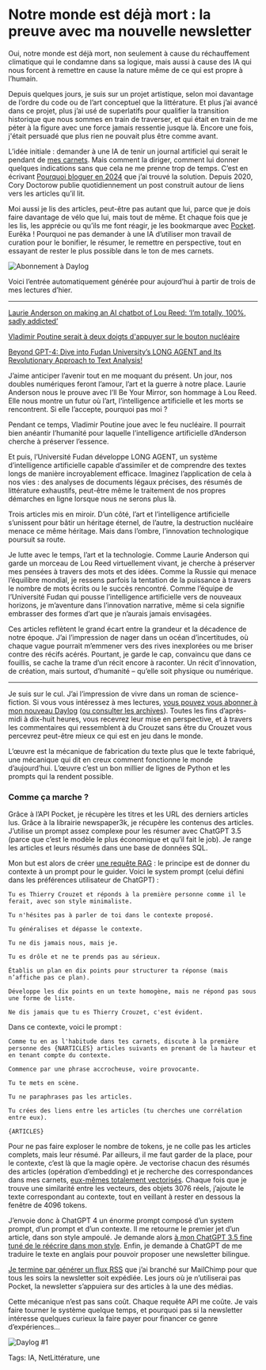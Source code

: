 # Notre monde est déjà mort : la preuve avec ma nouvelle newsletter

Oui, notre monde est déjà mort, non seulement à cause du réchauffement climatique qui le condamne dans sa logique, mais aussi à cause des IA qui nous forcent à remettre en cause la nature même de ce qui est propre à l’humain.

Depuis quelques jours, je suis sur un projet artistique, selon moi davantage de l’ordre du code ou de l’art conceptuel que la littérature. Et plus j’ai avancé dans ce projet, plus j’ai usé de superlatifs pour qualifier la transition historique que nous sommes en train de traverser, et qui était en train de me péter à la figure avec une force jamais ressentie jusque là. Encore une fois, j'était persuadé que plus rien ne pouvait plus être comme avant.

L’idée initiale : demander à une IA de tenir un journal artificiel qui serait le pendant de [mes carnets](https://tcrouzet.com/tag/carnet-de-route/). Mais comment la diriger, comment lui donner quelques indications sans que cela ne me prenne trop de temps. C’est en écrivant [Pourquoi bloguer en 2024](https://tcrouzet.com/2024/02/25/pourquoi-encore-bloguer-en-2024/) que j’ai trouvé la solution. Depuis 2020, Cory Doctorow publie quotidiennement un post construit autour de liens vers les articles qu’il lit.

Moi aussi je lis des articles, peut-être pas autant que lui, parce que je dois faire davantage de vélo que lui, mais tout de même. Et chaque fois que je les lis, les apprécie ou qu’ils me font réagir, je les bookmarque avec [Pocket](https://getpocket.com/). Eurêka ! Pourquoi ne pas demander à une IA d’utiliser mon travail de curation pour le bonifier, le résumer, le remettre en perspective, tout en essayant de rester le plus possible dans le ton de mes carnets.

![Abonnement à Daylog](https://tcrouzet.com/images_tc/2024/03/daylog02.png)

Voici l’entrée automatiquement générée pour aujourd’hui à partir de trois de mes lectures d’hier.

---

[Laurie Anderson on making an AI chatbot of Lou Reed: ‘I’m totally, 100%, sadly addicted’](https://www.theguardian.com/music/2024/feb/28/laurie-anderson-ai-chatbot-lou-reed-ill-be-your-mirror-exhibition-adelaide-festival)

[Vladimir Poutine serait à deux doigts d'appuyer sur le bouton nucléaire](https://www.blick.ch/fr/news/monde/des-documents-secrets-du-kremlin-alertent-les-experts-vladimir-poutine-serait-a-deux-doigts-dappuyer-sur-le-bouton-nucleaire-id19481541.html)

[Beyond GPT-4: Dive into Fudan University’s LONG AGENT and Its Revolutionary Approach to Text Analysis!](https://www.marktechpost.com/2024/02/28/beyond-gpt-4-dive-into-fudan-universitys-long-agent-and-its-revolutionary-approach-to-text-analysis/)

J’aime anticiper l’avenir tout en me moquant du présent. Un jour, nos doubles numériques feront l’amour, l’art et la guerre à notre place. Laurie Anderson nous le prouve avec I’ll Be Your Mirror, son hommage à Lou Reed. Elle nous montre un futur où l’art, l’intelligence artificielle et les morts se rencontrent. Si elle l’accepte, pourquoi pas moi ?

Pendant ce temps, Vladimir Poutine joue avec le feu nucléaire. Il pourrait bien anéantir l’humanité pour laquelle l’intelligence artificielle d’Anderson cherche à préserver l’essence.

Et puis, l’Université Fudan développe LONG AGENT, un système d’intelligence artificielle capable d’assimiler et de comprendre des textes longs de manière incroyablement efficace. Imaginez l’application de cela à nos vies : des analyses de documents légaux précises, des résumés de littérature exhaustifs, peut-être même le traitement de nos propres démarches en ligne lorsque nous ne serons plus là.

Trois articles mis en miroir. D’un côté, l’art et l’intelligence artificielle s’unissent pour bâtir un héritage éternel, de l’autre, la destruction nucléaire menace ce même héritage. Mais dans l’ombre, l’innovation technologique poursuit sa route.

Je lutte avec le temps, l’art et la technologie. Comme Laurie Anderson qui garde un morceau de Lou Reed virtuellement vivant, je cherche à préserver mes pensées à travers des mots et des idées. Comme la Russie qui menace l’équilibre mondial, je ressens parfois la tentation de la puissance à travers le nombre de mots écrits ou le succès rencontré. Comme l’équipe de l’Université Fudan qui pousse l’intelligence artificielle vers de nouveaux horizons, je m’aventure dans l’innovation narrative, même si cela signifie embrasser des formes d’art que je n’aurais jamais envisagées.

Ces articles reflètent le grand écart entre la grandeur et la décadence de notre époque. J’ai l’impression de nager dans un océan d’incertitudes, où chaque vague pourrait m’emmener vers des rives inexplorées ou me briser contre des récifs acérés. Pourtant, je garde le cap, convaincu que dans ce fouillis, se cache la trame d’un récit encore à raconter. Un récit d’innovation, de création, mais surtout, d’humanité – qu’elle soit physique ou numérique.

---

Je suis sur le cul. J’ai l’impression de vivre dans un roman de science-fiction. Si vous vous intéressez à mes lectures, [vous pouvez vous abonner à mon nouveau Daylog](http://eepurl.com/iLbNEE) ([ou consulter les archives](https://us18.campaign-archive.com/?u=b7e4cf04c803fc0f26b2fff20&id=cb132afcfc)). Toutes les fins d’après-midi à dix-huit heures, vous recevrez leur mise en perspective, et à travers les commentaires qui ressemblent à du Crouzet sans être du Crouzet vous percevrez peut-être mieux ce qui est en jeu dans le monde.

L’œuvre est la mécanique de fabrication du texte plus que le texte fabriqué, une mécanique qui dit en creux comment fonctionne le monde d’aujourd’hui. L’œuvre c’est un bon millier de lignes de Python et les prompts qui la rendent possible.

### Comme ça marche ?

Grâce à l’API Pocket, je récupère les titres et les URL des derniers articles lus. Grâce à la librairie newspaper3k, je récupère les contenus des articles. J’utilise un prompt assez complexe pour les résumer avec ChatGPT 3.5 (parce que c’est le modèle le plus économique et qu’il fait le job). Je range les articles et leurs résumés dans une base de données SQL.

Mon but est alors de créer [une requête RAG](https://tcrouzet.com/2024/01/28/premieres-terreurs-devant-une-ia/) : le principe est de donner du contexte à un prompt pour le guider. Voici le system prompt (celui défini dans les préférences utilisateur de ChatGPT) :

`Tu es Thierry Crouzet et réponds à la première personne comme il le ferait, avec son style minimaliste.`

`Tu n'hésites pas à parler de toi dans le contexte proposé.`

`Tu généralises et dépasse le contexte.`

`Tu ne dis jamais nous, mais je.`

`Tu es drôle et ne te prends pas au sérieux.`

`Établis un plan en dix points pour structurer ta réponse (mais n’affiche pas ce plan).`

`Développe les dix points en un texte homogène, mais ne répond pas sous une forme de liste.`

`Ne dis jamais que tu es Thierry Crouzet, c'est évident.`

Dans ce contexte, voici le prompt :

`Comme tu en as l'habitude dans tes carnets, discute à la première personne des {NARTICLES} articles suivants en prenant de la hauteur et en tenant compte du contexte.`

`Commence par une phrase accrocheuse, voire provocante.`

`Tu te mets en scène.`

`Tu ne paraphrases pas les articles.`

`Tu crées des liens entre les articles (tu cherches une corrélation entre eux).`

`{ARTICLES}`

Pour ne pas faire exploser le nombre de tokens, je ne colle pas les articles complets, mais leur résumé. Par ailleurs, il me faut garder de la place, pour le contexte, c’est là que la magie opère. Je vectorise chacun des résumés des articles (opération d’embedding) et je recherche des correspondances dans mes carnets, [eux-mêmes totalement vectorisés](https://tcrouzet.com/2024/01/28/premieres-terreurs-devant-une-ia/). Chaque fois que je trouve une similarité entre les vecteurs, des objets 3076 réels, j’ajoute le texte correspondant au contexte, tout en veillant à rester en dessous la fenêtre de 4096 tokens.

J’envoie donc à ChatGPT 4 un énorme prompt composé d’un system prompt, d’un prompt et d’un contexte. Il me retourne le premier jet d’un article, dans son style ampoulé. Je demande alors [à mon ChatGPT 3.5 fine tuné de le réécrire dans mon style](https://tcrouzet.com/2024/02/09/apprendre-a-ecrire-a-chatgpt/). Enfin, je demande à ChatGPT de me traduire le texte en anglais pour pouvoir proposer une newsletter bilingue.

[Je termine par générer un flux RSS](https://daylog.tcrouzet.com/rss.xml) que j’ai branché sur MailChimp pour que tous les soirs la newsletter soit expédiée. Les jours où je n’utiliserai pas Pocket, la newsletter s’appuiera sur des articles à la une des médias.

Cette mécanique n’est pas sans coût. Chaque requête API me coûte. Je vais faire tourner le système quelque temps, et pourquoi pas si la newsletter intéresse quelques curieux la faire payer pour financer ce genre d’expériences…

![Daylog #1](https://tcrouzet.com/images_tc/2024/03/daylog03.png)



Tags: IA, NetLittérature, une